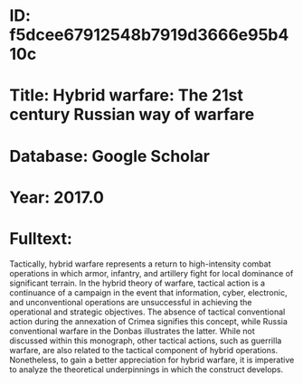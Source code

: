 # ID: f5dcee67912548b7919d3666e95b410c
# Title: Hybrid warfare: The 21st century Russian way of warfare
# Database: Google Scholar
# Year: 2017.0
# Fulltext:
Tactically, hybrid warfare represents a return to high-intensity combat operations in which armor, infantry, and artillery fight for local dominance of significant terrain.
In the hybrid theory of warfare, tactical action is a continuance of a campaign in the event that information, cyber, electronic, and unconventional operations are unsuccessful in achieving the operational and strategic objectives.
The absence of tactical conventional action during the annexation of Crimea signifies this concept, while Russia conventional warfare in the Donbas illustrates the latter.
While not discussed within this monograph, other tactical actions, such as guerrilla warfare, are also related to the tactical component of hybrid operations.
Nonetheless, to gain a better appreciation for hybrid warfare, it is imperative to analyze the theoretical underpinnings in which the construct develops.